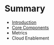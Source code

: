 # Summary

* [Introduction](README.md)
* [Core Components](core-components/hal-core.md)
* Metrics 
* Cloud Enablement

